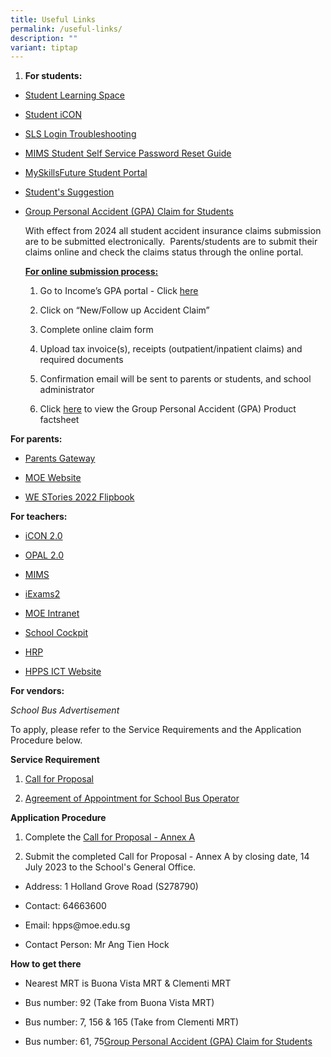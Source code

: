 ```yaml
---
title: Useful Links
permalink: /useful-links/
description: ""
variant: tiptap
---
```

<ol data-tight="true" class="tight">
<li>
<p><strong>For students:</strong>
</p>
</li>
</ol>
<ul>
<li>
<p><a href="https://vle.learning.moe.edu.sg/login" rel="noopener noreferrer nofollow" target="_blank">Student Learning Space</a>
</p>
</li>
<li>
<p><a href="https://workspace.google.com/dashboard" rel="noopener noreferrer nofollow" target="_blank">Student iCON</a>&nbsp;</p>
</li>
<li>
<p><a href="https://www.learning.moe.edu.sg/login-troubleshooting/authentication/index/" rel="noopener noreferrer nofollow" target="_blank">SLS Login Troubleshooting</a>
</p>
</li>
<li>
<p><a href="/files/MIMS_Student_Self_Reset_Password_Guide.pdf" rel="noopener noreferrer nofollow" target="_blank">MIMS Student Self Service Password Reset Guide</a>
</p>
</li>
<li>
<p><a href="https://www.myskillsfuture.gov.sg/content/student/en/secondary/about/myskillsfuture-for-students.html" rel="noopener noreferrer nofollow" target="_blank">MySkillsFuture Student Portal</a>
</p>
</li>
<li>
<p><a href="https://goo.gl/forms/UGXwIkzbzdlH7uxi1" rel="noopener noreferrer nofollow" target="_blank">Student's Suggestion</a>
</p>
</li>
<li>
<p><a href="https://studentgpa.incomegroupins.com.sg/#/" rel="noopener noreferrer nofollow" target="_blank">Group Personal Accident (GPA) Claim for Students</a>
</p>
<p>With effect from 2024 all student accident insurance claims submission
are to be submitted electronically.&nbsp; Parents/students are to submit
their claims online and check the claims status through the online portal.</p>
<p><strong><u>For online submission process:</u></strong>
</p>
<ol data-tight="true" class="tight">
<li>
<p>Go to Income’s GPA portal - Click <a href="https://studentgpa.incomegroupins.com.sg/#/" rel="noopener noreferrer nofollow" target="_blank">here</a>
</p>
</li>
<li>
<p>Click on “New/Follow up Accident Claim”</p>
</li>
<li>
<p>Complete online claim form</p>
</li>
<li>
<p>Upload tax invoice(s), receipts (outpatient/inpatient claims) and required
documents</p>
</li>
<li>
<p>Confirmation email will be sent to parents or students, and school administrator</p>
</li>
<li>
<p>Click <a href="/files/Product_Fact_Sheet_Year_2024_Group_Personal_Accident.pdf" rel="noopener noreferrer nofollow" target="_blank">here</a> to
view the&nbsp;Group Personal Accident (GPA) Product factsheet</p>
</li>
</ol>
</li>
</ul>
<p><strong>For parents:</strong>
</p>
<ul data-tight="true" class="tight">
<li>
<p><a href="https://www.youtube.com/watch?v=tW9jwyuovOo&amp;feature=youtu.be" rel="noopener noreferrer nofollow" target="_blank">Parents Gateway</a>
</p>
</li>
<li>
<p><a href="https://www.moe.gov.sg/" rel="noopener noreferrer nofollow" target="_blank">MOE Website</a>
</p>
</li>
<li>
<p><a href="https://online.fliphtml5.com/obrr/qkde/#p=1" rel="noopener noreferrer nofollow" target="_blank">WE STories 2022 Flipbook</a>
</p>
</li>
</ul>
<p><strong>For teachers:</strong>
</p>
<ul>
<li>
<p><a href="https://icon.moe.edu.sg/" rel="noopener noreferrer nofollow" target="_blank">iCON 2.0</a>
</p>
</li>
<li>
<p><a href="https://idm.opal2.moe.edu.sg/account/login?returnUrl=%2Fconnect%2Fauthorize%2Fcallback%3Fresponse_type%3Dcode%26client_id%3DOpal2WebApp%26state%3DZ50qVn3mvgscXk9qyyrAU4flTgikrcMc2Dikh8ZyDpkqA%26redirect_uri%3Dhttps%253A%252F%252Fwww.opal2.moe.edu.sg%252Fapp%252Findex.html%26scope%3Droles%2520profile%2520cxprofile%2520openid%2520cxDomainInternalApi%26code_challenge%3Duw7Jj9AGCV_YAGsbtXKRMgve9OG_JUZVPf24T6MUtRs%26code_challenge_method%3DS256%26nonce%3DZ50qVn3mvgscXk9qyyrAU4flTgikrcMc2Dikh8ZyDpkqA" rel="noopener noreferrer nofollow" target="_blank">OPAL 2.0</a>
</p>
</li>
<li>
<p><a href="https://idp.mims.moe.gov.sg/nidp/saml2/sso" rel="noopener noreferrer nofollow" target="_blank">MIMS</a>
</p>
</li>
<li>
<p><a href="https://iexams.seab.gov.sg/sso/login?service=https%3A%2F%2Fiexams.seab.gov.sg%2Fsso%2Foauth2.0%2FcallbackAuthorize%3Fclient_id%3Diexams2-prod%26redirect_uri%3Dhttps%253A%252F%252Fiexams.seab.gov.sg%252Fiexams2%252Flogin%252Foauth2%252Fcode%252Fiexams2-prod%26response_type%3Dcode%26client_name%3DCasOAuthClient" rel="noopener noreferrer nofollow" target="_blank">iExams2</a>
</p>
</li>
<li>
<p><a href="https://intranet.moe.gov.sg/Pages/Home.aspx" rel="noopener noreferrer nofollow" target="_blank">MOE Intranet</a>
</p>
</li>
<li>
<p><a href="https://idp.mims.moe.gov.sg/nidp/saml2/sso?SAMLRequest=fZHNbsIwEIRfJdp7%2FtwGkIWDaBEqElURhB56M8YQ08ROvU7Ux29IQIIeOHq9387uzHjyWxZeIy0qoxnEQQSe1MLslT4y2GZzfwSTdIy8LEhFp7XL9Vr%2B1BKd14Iaaf%2FDoLaaGo4KqealROoE3Uzfl5QEEa2scUaYArwporSulXo1GutS2o20jRJyu14yyJ2rkIYhityYQhjxXSkXlEYGR9MEeAzPWiGiAW%2FWLqA0d93SV07tq6BUJd4iui12HOnBubFCdmcwcLaW4C1mDLhIToeTPOyeVB4lPB7y50EyIELtOIlbRxa44oiqkQwOvMAzhVjLhUbHtWNAIhL7ceTHSRbFNE4oGQVkOPgCb3U5%2FUXp3tJHPu36JqRvWbbyVx%2BbDLzPazRtA1yCoJ26vU3g8WB%2BtR3Sf%2Bbe2zUOb%2Benl%2Bd97ukf&amp;RelayState=https%3A%2F%2Fschoolcockpit.moe.gov.sg%2FCP%2Fscapp%2Fsecurity&amp;SigAlg=http%3A%2F%2Fwww.w3.org%2F2001%2F04%2Fxmldsig-more%23rsa-sha256&amp;Signature=W2PTr%2F6B6jf%2FbyffjJGwQD%2FK5sgDpUKKNBd%2B6F4%2FvLCIw0SCKfWpwF4OUExf9f0cn2v3XNlN9XQjDo3lt5F%2FnSoFXMGZVqWqyCuOk2146%2Fm3JCq0byaBYRqzkCgZejZ6X0BduPN1MkIWicMTjL5iuRMgzPjz9s5oWewyQmdtcCmDorvBdUnIZVLvxef%2Bzz6h5Tg%2BvSEqnnHpHnSPETDVtZeRu73YhiDpYhsHxwV9IFBDbSQKMzuSFz8IP0rcWvvE5wUTRvdaPi83HiQV4SUyjmRp0ZKlI6yK5uehFBTqIeWNSf%2BSxlr4VnBUCMMG0XdTiuOOIaTUuyq8YStQrqjsrebkLAprwhGO5q0KYeaFU3xlBL33uGg35qOs3EPBboxEA6iDAtgsALRBFeTXoVf6c9oN4VA2amEr6KxWwEh5ESiTUYDbMDHnY%2Bvl3yyyGyZv83mwfFalVLMi4DRzk9t7dLPFxpOfiTtzs05V%2FUtFs9PZF9xrOkb7GhOcXrG%2B%2Bmi3lVrYJ4ZvJY%2B88NP04ZjL2HDWze3j3eDhdrw4Bzofn2DVKUacnI%2BVsLj5f%2BfBHLRIy5e282wM0X4v0tOP95BRHaIXWI4J1SuCpBKfI4Qzq3RTfIVPQ6HFojtxKbHNgvCCU7e5rOvXhAfRnYSjlsJJexNn%2FgKqN4p0oz%2F2UW9cq7I%3D" rel="noopener noreferrer nofollow" target="_blank">School Cockpit</a>
</p>
</li>
<li>
<p><a href="https://www.hrp.gov.sg/hrp/#/landing-employee" rel="noopener noreferrer nofollow" target="_blank">HRP</a>
</p>
</li>
<li>
<p><a href="https://sites.google.com/view/hpps-ict/" rel="noopener noreferrer nofollow" target="_blank">HPPS ICT Website</a>
</p>
</li>
</ul>
<p><strong>For vendors:</strong>
</p>
<p><em>School Bus Advertisement</em>
</p>
<p>To apply, please refer to the Service Requirements and the Application
Procedure below.</p>
<p><strong>Service Requirement</strong>
</p>
<ol data-tight="true" class="tight">
<li>
<p><a href="/files/attachment%201%20call%20for%20proposals%20by%20school%20(version%20june%202023)-updated%2030jun.pdf" rel="noopener noreferrer nofollow" target="_blank">Call for Proposal</a>
</p>
</li>
<li>
<p><a href="/files/attachment%203%20agreement%20for%20appointment%20of%20school%20bus%20operator%20(version%20june%202023).pdf" rel="noopener noreferrer nofollow" target="_blank">Agreement of Appointment for School Bus Operator</a>
</p>
</li>
</ol>
<p><strong>Application Procedure</strong>
</p>
<ol data-tight="true" class="tight">
<li>
<p>Complete the <a href="/files/attachment%202%20call%20for%20proposal%20-%20annex%20a%20(version%20june%202023)-updated.pdf" rel="noopener noreferrer nofollow" target="_blank">Call for Proposal - Annex A</a>
</p>
</li>
<li>
<p>Submit the completed Call for Proposal - Annex A by closing date, 14 July
2023 to the School's General Office.</p>
</li>
</ol>
<ul data-tight="true" class="tight">
<li>
<p>Address: 1 Holland Grove Road (S278790)</p>
</li>
<li>
<p>Contact: 64663600</p>
</li>
<li>
<p>Email: hpps@moe.edu.sg</p>
</li>
<li>
<p>Contact Person: Mr Ang Tien Hock</p>
</li>
</ul>
<p><strong>How to get there</strong>
</p>
<ul data-tight="true" class="tight">
<li>
<p>Nearest MRT is Buona Vista MRT &amp; Clementi MRT</p>
</li>
<li>
<p>Bus number: 92 (Take from Buona Vista MRT)</p>
</li>
<li>
<p>Bus number: 7, 156 &amp; 165 (Take from Clementi MRT)</p>
</li>
<li>
<p>Bus number: 61, 75<a href="https://studentgpa.incomegroupins.com.sg/#/" rel="noopener noreferrer nofollow" target="_blank">Group Personal Accident (GPA) Claim for Students</a>
</p>
</li>
</ul>
<p></p>